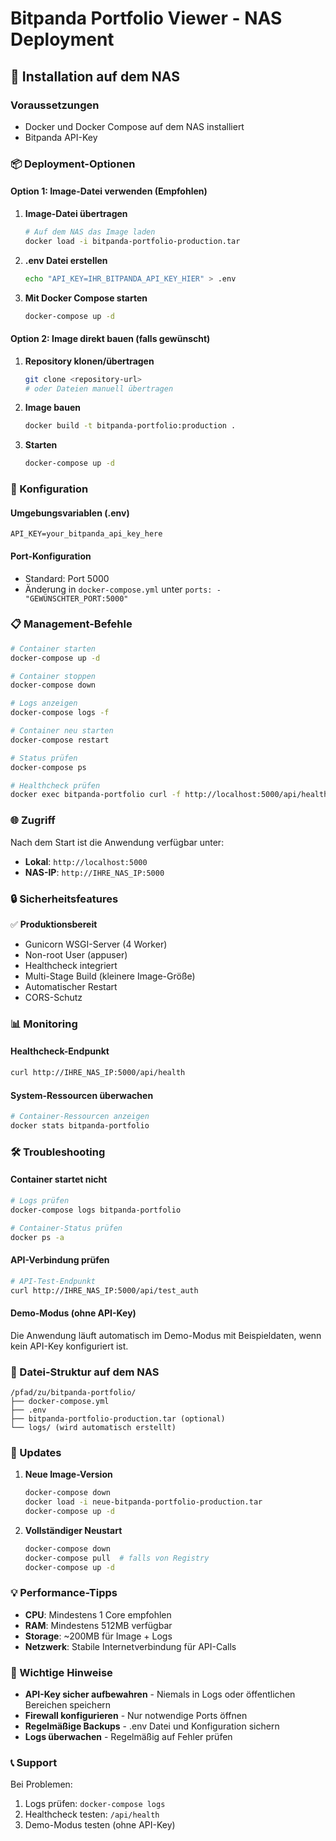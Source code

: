 # Bitpanda Portfolio Viewer - NAS Deployment

## 🚀 Installation auf dem NAS

### Voraussetzungen
- Docker und Docker Compose auf dem NAS installiert
- Bitpanda API-Key

### 📦 Deployment-Optionen

#### Option 1: Image-Datei verwenden (Empfohlen)

1. **Image-Datei übertragen**
   ```bash
   # Auf dem NAS das Image laden
   docker load -i bitpanda-portfolio-production.tar
   ```

2. **.env Datei erstellen**
   ```bash
   echo "API_KEY=IHR_BITPANDA_API_KEY_HIER" > .env
   ```

3. **Mit Docker Compose starten**
   ```bash
   docker-compose up -d
   ```

#### Option 2: Image direkt bauen (falls gewünscht)

1. **Repository klonen/übertragen**
   ```bash
   git clone <repository-url>
   # oder Dateien manuell übertragen
   ```

2. **Image bauen**
   ```bash
   docker build -t bitpanda-portfolio:production .
   ```

3. **Starten**
   ```bash
   docker-compose up -d
   ```

### 🔧 Konfiguration

#### Umgebungsvariablen (.env)
```env
API_KEY=your_bitpanda_api_key_here
```

#### Port-Konfiguration
- Standard: Port 5000
- Änderung in `docker-compose.yml` unter `ports: - "GEWÜNSCHTER_PORT:5000"`

### 📋 Management-Befehle

```bash
# Container starten
docker-compose up -d

# Container stoppen
docker-compose down

# Logs anzeigen
docker-compose logs -f

# Container neu starten
docker-compose restart

# Status prüfen
docker-compose ps

# Healthcheck prüfen
docker exec bitpanda-portfolio curl -f http://localhost:5000/api/health
```

### 🌐 Zugriff

Nach dem Start ist die Anwendung verfügbar unter:
- **Lokal**: `http://localhost:5000`
- **NAS-IP**: `http://IHRE_NAS_IP:5000`

### 🔒 Sicherheitsfeatures

✅ **Produktionsbereit**
- Gunicorn WSGI-Server (4 Worker)
- Non-root User (appuser)
- Healthcheck integriert
- Multi-Stage Build (kleinere Image-Größe)
- Automatischer Restart
- CORS-Schutz

### 📊 Monitoring

#### Healthcheck-Endpunkt
```bash
curl http://IHRE_NAS_IP:5000/api/health
```

#### System-Ressourcen überwachen
```bash
# Container-Ressourcen anzeigen
docker stats bitpanda-portfolio
```

### 🛠️ Troubleshooting

#### Container startet nicht
```bash
# Logs prüfen
docker-compose logs bitpanda-portfolio

# Container-Status prüfen
docker ps -a
```

#### API-Verbindung prüfen
```bash
# API-Test-Endpunkt
curl http://IHRE_NAS_IP:5000/api/test_auth
```

#### Demo-Modus (ohne API-Key)
Die Anwendung läuft automatisch im Demo-Modus mit Beispieldaten, wenn kein API-Key konfiguriert ist.

### 📂 Datei-Struktur auf dem NAS

```
/pfad/zu/bitpanda-portfolio/
├── docker-compose.yml
├── .env
├── bitpanda-portfolio-production.tar (optional)
└── logs/ (wird automatisch erstellt)
```

### 🔄 Updates

1. **Neue Image-Version**
   ```bash
   docker-compose down
   docker load -i neue-bitpanda-portfolio-production.tar
   docker-compose up -d
   ```

2. **Vollständiger Neustart**
   ```bash
   docker-compose down
   docker-compose pull  # falls von Registry
   docker-compose up -d
   ```

### 💡 Performance-Tipps

- **CPU**: Mindestens 1 Core empfohlen
- **RAM**: Mindestens 512MB verfügbar
- **Storage**: ~200MB für Image + Logs
- **Netzwerk**: Stabile Internetverbindung für API-Calls

### 🚨 Wichtige Hinweise

- **API-Key sicher aufbewahren** - Niemals in Logs oder öffentlichen Bereichen speichern
- **Firewall konfigurieren** - Nur notwendige Ports öffnen
- **Regelmäßige Backups** - .env Datei und Konfiguration sichern
- **Logs überwachen** - Regelmäßig auf Fehler prüfen

### 📞 Support

Bei Problemen:
1. Logs prüfen: `docker-compose logs`
2. Healthcheck testen: `/api/health`
3. Demo-Modus testen (ohne API-Key)
